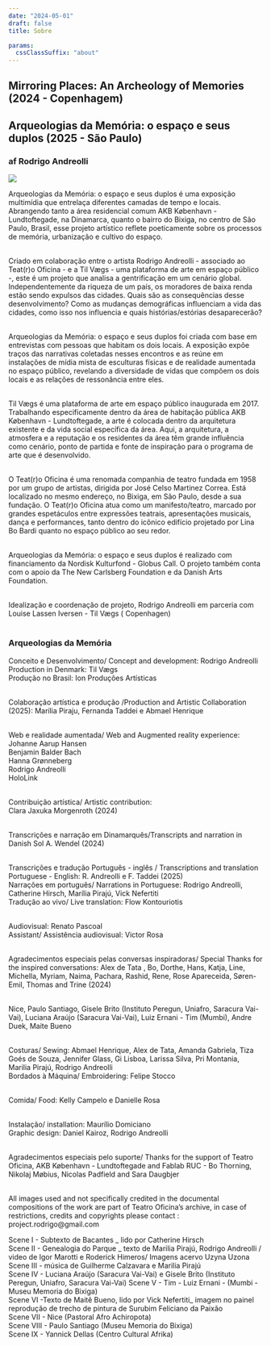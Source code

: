 ```yaml
---
date: "2024-05-01"
draft: false
title: Sobre

params:
  cssClassSuffix: "about"
---
```

## Mirroring Places: An Archeology of Memories (2024 - Copenhagem)
## Arqueologias da Memória: o espaço e seus duplos (2025 - São Paulo)
### af Rodrigo Andreolli

<img src="/images/14_cloud.png">

Arqueologias da Memória: o espaço e seus duplos é uma exposição multimídia que entrelaça diferentes camadas de tempo e locais. Abrangendo tanto a área residencial comum AKB København - Lundtoftegade, na Dinamarca, quanto o bairro do Bixiga, no centro de São Paulo, Brasil, esse projeto artístico reflete poeticamente sobre os processos de memória, urbanização e cultivo do espaço.<br><br>

Criado em colaboração entre o artista Rodrigo Andreolli - associado ao Teat(r)o Oficina - e a Til Vægs - uma plataforma de arte em espaço público -, este é um projeto que analisa a gentrificação em um cenário global. Independentemente da riqueza de um país, os moradores de baixa renda estão sendo expulsos das cidades. Quais são as consequências desse desenvolvimento? Como as mudanças demográficas influenciam a vida das cidades, como isso nos influencia e quais histórias/estórias desaparecerão? <br><br>

Arqueologias da Memória: o espaço e seus duplos foi criada com base em entrevistas com pessoas que habitam os dois locais. A exposição expõe traços das narrativas coletadas nesses encontros e as reúne em instalações de mídia mista de esculturas físicas e de realidade aumentada no espaço público, revelando a diversidade de vidas que compõem os dois locais e as relações de ressonância entre eles.<br><br>

Til Vægs é uma plataforma de arte em espaço público inaugurada em 2017. Trabalhando especificamente dentro da área de habitação pública AKB København - Lundtoftegade, a arte é colocada dentro da arquitetura existente e da vida social específica da área. Aqui, a arquitetura, a atmosfera e a reputação e os residentes da área têm grande influência como cenário, ponto de partida e fonte de inspiração para o programa de arte que é desenvolvido. <br><br>

O Teat(r)o Oficina é uma renomada companhia de teatro fundada em 1958 por um grupo de artistas, dirigida por José Celso Martinez Correa. Está localizado no mesmo endereço, no Bixiga, em São Paulo, desde a sua fundação. O Teat(r)o Oficina atua como um manifesto/teatro, marcado por grandes espetáculos entre expressões teatrais, apresentações musicais, dança e performances, tanto dentro do icônico edifício projetado por Lina Bo Bardi quanto no espaço público ao seu redor. <br><br>

Arqueologias da Memória: o espaço e seus duplos é realizado com financiamento da Nordisk Kulturfond - Globus Call. O projeto também conta com o apoio da The New Carlsberg Foundation e da Danish Arts Foundation. <br><br>

Idealização e coordenação de projeto, Rodrigo Andreolli em parceria com Louise  Lassen Iversen - Til Vægs ( Copenhagen)<br><br>

### Arqueologias da Memória

Conceito e Desenvolvimento/ Concept and development: Rodrigo Andreolli<br>
Production in Denmark: Til Vægs<br>
Produção no Brasil: Ion Produções Artísticas<br><br>

Colaboração artística e produção /Production and Artistic Collaboration (2025): Marília Piraju, Fernanda Taddei e Abmael Henrique<br><br>

Web e realidade aumentada/ Web and Augmented reality experience:<br>
Johanne Aarup Hansen<br>
Benjamin Balder Bach<br>
Hanna Grønneberg<br>
Rodrigo Andreolli<br>
HoloLink<br><br>

Contribuição artística/ Artistic contribution:<br>
Clara Jaxuka Morgenroth (2024)<br><br>

Transcrições e narração em Dinamarquês/Transcripts and narration in Danish Sol A. Wendel (2024)<br><br>

Transcrições e tradução Português - inglês / Transcriptions and translation Portuguese - English: R. Andreolli e  F. Taddei (2025)<br>
Narrações em português/ Narrations in Portuguese: Rodrigo Andreolli, Catherine Hirsch, Marília Pirajú,  Vick Nefertiti<br>
Tradução ao vivo/ Live translation: Flow Kontouriotis <br><br>

Audiovisual:  Renato Pascoal<br>
Assistant/ Assistência audiovisual: Victor Rosa<br><br>

Agradecimentos especiais pelas conversas inspiradoras/ Special Thanks for the inspired conversations: Alex de Tata , Bo, Dorthe, Hans, Katja, Line,  Michella, Myriam, Naima, Pachara, Rashid, Rene, Rose Apareceida, Søren-Emil, Thomas and Trine (2024)<br><br>

Nice, Paulo Santiago, Gisele Brito (Instituto Peregun, Uniafro, Saracura Vai-Vai), Luciana Araújo (Saracura Vai-Vai), Luiz Ernani - Tim (Mumbi), Andre Duek, Maite Bueno<br><br>

Costuras/ Sewing: Abmael Henrique, Alex de Tata, Amanda Gabriela, Tiza Goés de Souza, Jennifer Glass, Gi Lisboa, Larissa Silva, Pri Montania, Marilia Pirajú, Rodrigo Andreolli<br>
Bordados à Máquina/  Embroidering: Felipe Stocco <br><br>

Comida/ Food: Kelly Campelo e Danielle Rosa<br><br>

Instalação/ installation: Maurílio Domiciano<br>
Graphic design: Daniel Kairoz, Rodrigo Andreolli<br><br>

Agradecimentos especiais pelo suporte/ Thanks for the support of Teatro Oficina, AKB København - Lundtoftegade and Fablab RUC - Bo Thorning, Nikolaj Møbius, Nicolas Padfield and Sara Daugbjer<br><br>

<p>All images used and not specifically credited in the documental compositions of the work are part of Teatro Oficina’s archive, in case of restrictions, credits and copyrights please contact : project.rodrigo@gmail.com</p>

Scene I - Subtexto de Bacantes _ lido por Catherine Hirsch<br>
Scene II - Genealogia do Parque _ texto de Marilia Pirajú,  Rodrigo Andreolli / video de Igor Marotti e Roderick Himeros/ Imagens acervo Uzyna Uzona <br>
Scene III -  música de Guilherme Calzavara e Marilia Pirajú<br>
Scene IV - Luciana Araújo (Saracura Vai-Vai)  e Gisele Brito (Instituto Peregun, Uniafro, Saracura Vai-Vai)
Scene V - Tim - Luiz Ernani - (Mumbi - Museu Memoria do Bixiga)<br>
Scene VI -Texto de Maitê Bueno, lido por Vick Nefertiti_ imagem no painel reprodução de trecho de pintura de Surubim Feliciano da Paixão<br>
Scene VII - Nice (Pastoral Afro Achiropota)<br>
Scene VIII - Paulo Santiago (Museu Memoria do Bixiga)<br>
Scene IX - Yannick Dellas (Centro Cultural Afrika)<br>
